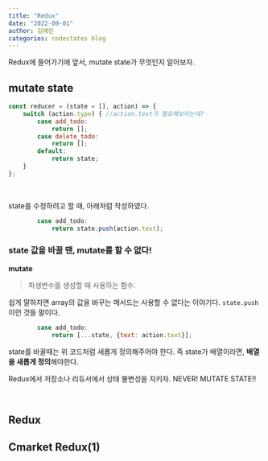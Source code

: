 ```yaml
---
title: "Redux"
date: "2022-09-01"
author: 김예린
categories: codestates blog
---
```


Redux에 들어가기에 앞서, mutate state가 무엇인지 알아보자. 

## mutate state

```js
const reducer = (state = [], action) => {
    switch (action.type) { //action.text가 필요해보이는데?
        case add_todo:
            return [];
        case delete_todo:
            return [];
        default:
            return state;
    }
};
```

<br>

state를 수정하려고 할 때, 아래처럼 작성하였다.

```js
        case add_todo:
            return state.push(action.text);
```

### state 값을 바꿀 땐, mutate를 할 수 없다!

**mutate**

> 파생변수를 생성할 때 사용하는 함수.

쉽게 말하자면 array의 값을 바꾸는 메서드는 사용할 수 없다는 이야기다. `state.push` 이런 것들 말이다. 

```js
        case add_todo:
            return [...state, {text: action.text}];
```

state를 바꿀때는 위 코드처럼 새롭게 정의해주어야 한다. 즉 state가 배열이라면, **배열을 새롭게 정의**해야한다.

Redux에서 저장소나 리듀서에서 상태 불변성을 지키자. NEVER! MUTATE STATE!!

<br>

## Redux

## Cmarket Redux(1)
